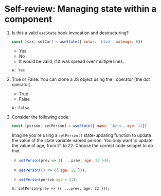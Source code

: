 # Self-review: Managing state within a component

1. Is this a valid `useState` hook invocation and destructuring?
    ```jsx
    const [car, setCar] = useState({ color: 'blue', mileage: 0})
    ```
    - Yes
    - No
    - It would be valid, if it was spread over multiple lines.
    ```
    A: Yes
    ```

2. True or False: You can clone a JS object using the . operator (the dot operator).
    - True
    - False
    ```
    A: False
    ```

3. Consider the following code:
    ```jsx
    const [person, setPerson] = useState({ name: 'John', age: 21})
    ```
    Imagine you're using a `setPerson()` state-updating function to update the value of the state variable named person. You only want to update the value of age, from 21 to 22. Choose the correct code snippet to do that.
    -   ```jsx
        setPerson(prev => ({ ...prev, age: 22 }));
        ```
    -   ```jsx
        setPerson(() => ({ age: 22 }));
        ```
    -   ```jsx
        setPerson(person.age = 22);
        ```
    ```
    A: setPerson(prev => ({ ...prev, age: 22 }));
    ```